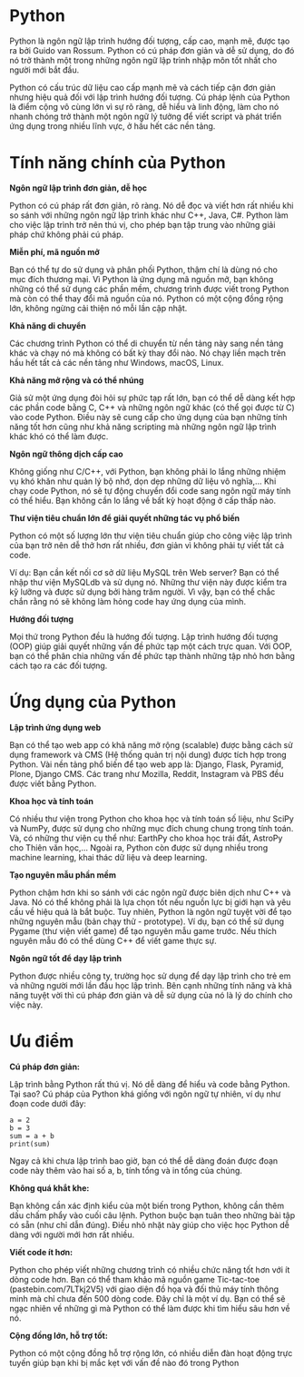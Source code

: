 # Python
 
 Python là ngôn ngữ lập trình hướng đối tượng, cấp cao, mạnh mẽ, được tạo ra bởi Guido van Rossum. Python có cú pháp đơn giản và dễ sử dụng, do đó nó trở thành một trong những ngôn ngữ lập trình nhập môn tốt nhất cho người mới bắt đầu.

Python có cấu trúc dữ liệu cao cấp mạnh mẽ và cách tiếp cận đơn giản nhưng hiệu quả đối với lập trình hướng đối tượng. Cú pháp lệnh của Python là điểm cộng vô cùng lớn vì sự rõ ràng, dễ hiểu và linh động, làm cho nó nhanh chóng trở thành một ngôn ngữ lý tưởng để viết script và phát triển ứng dụng trong nhiều lĩnh vực, ở hầu hết các nền tảng.

# Tính năng chính của Python

**Ngôn ngữ lập trình đơn giản, dễ học**

Python có cú pháp rất đơn giản, rõ ràng. Nó dễ đọc và viết hơn rất nhiều khi so sánh với những ngôn ngữ lập trình khác như C++, Java, C#. Python làm cho việc lập trình trở nên thú vị, cho phép bạn tập trung vào những giải pháp chứ không phải cú pháp.

**Miễn phí, mã nguồn mở**

Bạn có thể tự do sử dụng và phân phối Python, thậm chí là dùng nó cho mục đích thương mại. Vì Python là ứng dụng mã nguồn mở, bạn không những có thể sử dụng các phần mềm, chương trình được viết trong Python mà còn có thể thay đổi mã nguồn của nó. Python có một cộng đồng rộng lớn, không ngừng cải thiện nó mỗi lần cập nhật.

**Khả năng di chuyển**

Các chương trình Python có thể di chuyển từ nền tảng này sang nền tảng khác và chạy nó mà không có bất kỳ thay đổi nào. Nó chạy liền mạch trên hầu hết tất cả các nền tảng như Windows, macOS, Linux.

**Khả năng mở rộng và có thể nhúng**

Giả sử một ứng dụng đòi hỏi sự phức tạp rất lớn, bạn có thể dễ dàng kết hợp các phần code bằng C, C++ và những ngôn ngữ khác (có thể gọi được từ C) vào code Python. Điều này sẽ cung cấp cho ứng dụng của bạn những tính năng tốt hơn cũng như khả năng scripting mà những ngôn ngữ lập trình khác khó có thể làm được.

**Ngôn ngữ thông dịch cấp cao**

Không giống như C/C++, với Python, bạn không phải lo lắng những nhiệm vụ khó khăn như quản lý bộ nhớ, dọn dẹp những dữ liệu vô nghĩa,... Khi chạy code Python, nó sẽ tự động chuyển đổi code sang ngôn ngữ máy tính có thể hiểu. Bạn không cần lo lắng về bất kỳ hoạt động ở cấp thấp nào.

**Thư viện tiêu chuẩn lớn để giải quyết những tác vụ phổ biến**

Python có một số lượng lớn thư viện tiêu chuẩn giúp cho công việc lập trình của bạn trở nên dễ thở hơn rất nhiều, đơn giản vì không phải tự viết tất cả code.

Ví dụ: Bạn cần kết nối cơ sở dữ liệu MySQL trên Web server? Bạn có thể nhập thư viện MySQLdb và sử dụng nó. Những thư viện này được kiểm tra kỹ lưỡng và được sử dụng bởi hàng trăm người. Vì vậy, bạn có thể chắc chắn rằng nó sẽ không làm hỏng code hay ứng dụng của mình.

**Hướng đối tượng**

Mọi thứ trong Python đều là hướng đối tượng. Lập trình hướng đối tượng (OOP) giúp giải quyết những vấn đề phức tạp một cách trực quan. Với OOP, bạn có thể phân chia những vấn đề phức tạp thành những tập nhỏ hơn bằng cách tạo ra các đối tượng.

# Ứng dụng của Python

**Lập trình ứng dụng web**

Bạn có thể tạo web app có khả năng mở rộng (scalable) được bằng cách sử dụng framework và CMS (Hệ thống quản trị nội dung) được tích hợp trong Python. Vài nền tảng phổ biến để tạo web app là: Django, Flask, Pyramid, Plone, Django CMS. Các trang như Mozilla, Reddit, Instagram và PBS đều được viết bằng Python.

**Khoa học và tính toán**

Có nhiều thư viện trong Python cho khoa học và tính toán số liệu, như SciPy và NumPy, được sử dụng cho những mục đích chung chung trong tính toán. Và, có những thư viện cụ thể như: EarthPy cho khoa học trái đất, AstroPy cho Thiên văn học,... Ngoài ra, Python còn được sử dụng nhiều trong machine learning, khai thác dữ liệu và deep learning.

**Tạo nguyên mẫu phần mềm**

Python chậm hơn khi so sánh với các ngôn ngữ được biên dịch như C++ và Java. Nó có thể không phải là lựa chọn tốt nếu nguồn lực bị giới hạn và yêu cầu về hiệu quả là bắt buộc. Tuy nhiên, Python là ngôn ngữ tuyệt vời để tạo những nguyên mẫu (bản chạy thử - prototype). Ví dụ, bạn có thể sử dụng Pygame (thư viện viết game) để tạo nguyên mẫu game trước. Nếu thích nguyên mẫu đó có thể dùng C++ để viết game thực sự.

**Ngôn ngữ tốt để dạy lập trình**

Python được nhiều công ty, trường học sử dụng để dạy lập trình cho trẻ em và những người mới lần đầu học lập trình. Bên cạnh những tính năng và khả năng tuyệt vời thì cú pháp đơn giản và dễ sử dụng của nó là lý do chính cho việc này.

# Ưu điểm

**Cú pháp đơn giản:**

Lập trình bằng Python rất thú vị. Nó dễ dàng để hiểu và code bằng Python. Tại sao? Cú pháp của Python khá giống với ngôn ngữ tự nhiên, ví dụ như đoạn code dưới đây:
```
a = 2
b = 3
sum = a + b
print(sum)
```
Ngay cả khi chưa lập trình bao giờ, bạn có thể dễ dàng đoán được đoạn code này thêm vào hai số a, b, tính tổng và in tổng của chúng.

**Không quá khắt khe:**

Bạn không cần xác định kiểu của một biến trong Python, không cần thêm dấu chấm phẩy vào cuối câu lệnh. Python buộc bạn tuân theo những bài tập có sẵn (như chỉ dẫn đúng). Điều nhỏ nhặt này giúp cho việc học Python dễ dàng với người mới hơn rất nhiều.

**Viết code ít hơn:**

Python cho phép viết những chương trình có nhiều chức năng tốt hơn với ít dòng code hơn. Bạn có thể tham khảo mã nguồn game Tic-tac-toe (pastebin.com/7LTkj2V5) với giao diện đồ họa và đối thủ máy tính thông minh mà chỉ chưa đến 500 dòng code. Đây chỉ là một ví dụ. Bạn có thể sẽ ngạc nhiên về những gì mà Python có thể làm được khi tìm hiểu sâu hơn về nó.

**Cộng đồng lớn, hỗ trợ tốt:**

Python có một cộng đồng hỗ trợ rộng lớn, có nhiều diễn đàn hoạt động trực tuyến giúp bạn khi bị mắc kẹt với vấn đề nào đó trong Python
